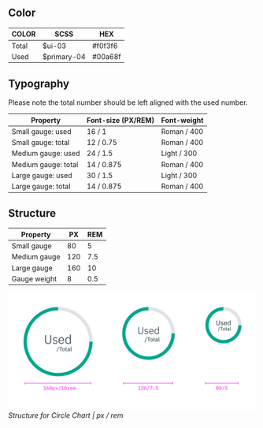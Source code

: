 ## Color

| COLOR            | SCSS                   | HEX                 |
|------------------|------------------------|---------------------|
| Total            | $ui-03                 | #f0f3f6             |
| Used             | $primary-04            | #00a68f             |



## Typography
Please note the total number should be left aligned with the used number.

| Property            | Font-size (PX/REM)       | Font-weight  |
|---------------------|------------------|--------------|
| Small gauge: used   | 16 / 1     | Roman / 400  |
| Small gauge: total  | 12 / 0.75   | Roman / 400  |
| Medium gauge: used  | 24 / 1.5    | Light / 300  |
| Medium gauge: total | 14 / 0.875  | Roman / 400  |
| Large gauge: used   | 30 / 1.5    | Light / 300  |
| Large gauge: total  | 14 / 0.875  | Roman / 400  |


## Structure
| Property              | PX  | REM |
|-----------------------|-----|-----|
| Small gauge           | 80  | 5   |
| Medium gauge          | 120 | 7.5 |
| Large gauge           | 160 | 10  |
| Gauge weight          | 8   | 0.5 |

![Structure for Circle Chart in px / rem](images/style-circle-gauge.png)
_Structure for Circle Chart | px / rem_
